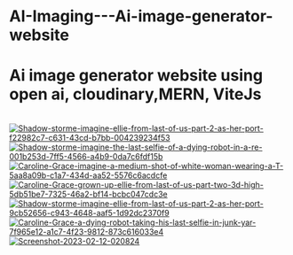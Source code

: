 # AI-Imaging---Ai-image-generator-website
<h1> Ai image generator website using open ai, cloudinary,MERN, ViteJs
  </h1>
  </br>
<a href="https://ibb.co/1Zw9zFR"><img src="https://i.ibb.co/Mn3RBFP/Shadow-storme-imagine-ellie-from-last-of-us-part-2-as-her-port-f22982c7-c631-43cd-b7bb-004239234f53.png" alt="Shadow-storme-imagine-ellie-from-last-of-us-part-2-as-her-port-f22982c7-c631-43cd-b7bb-004239234f53" border="0"></a>
<a href="https://ibb.co/DKNX9Qq"><img src="https://i.ibb.co/WKQ9kfT/Shadow-storme-imagine-the-last-selfie-of-a-dying-robot-in-a-re-001b253d-7ff5-4566-a4b9-0da7c6fdf15b.png" alt="Shadow-storme-imagine-the-last-selfie-of-a-dying-robot-in-a-re-001b253d-7ff5-4566-a4b9-0da7c6fdf15b" border="0"></a>
<a href="https://ibb.co/hKbDBww"><img src="https://i.ibb.co/7GP2nLL/Caroline-Grace-imagine-a-medium-shot-of-white-woman-wearing-a-T-5aa8a09b-c1a7-434d-aa52-5576c6acdcfe.png" alt="Caroline-Grace-imagine-a-medium-shot-of-white-woman-wearing-a-T-5aa8a09b-c1a7-434d-aa52-5576c6acdcfe" border="0"></a>
<a href="https://ibb.co/1mVz1CL"><img src="https://i.ibb.co/2k2Zxzy/Caroline-Grace-grown-up-ellie-from-last-of-us-part-two-3d-high-5db51be7-7325-46a2-bf14-bcbc047cdc3e.png" alt="Caroline-Grace-grown-up-ellie-from-last-of-us-part-two-3d-high-5db51be7-7325-46a2-bf14-bcbc047cdc3e" border="0"></a>
<a href="https://ibb.co/yytjXmW"><img src="https://i.ibb.co/nc9Jbqz/Shadow-storme-imagine-ellie-from-last-of-us-part-2-as-her-port-9cb52656-c943-4648-aaf5-1d92dc2370f9.png" alt="Shadow-storme-imagine-ellie-from-last-of-us-part-2-as-her-port-9cb52656-c943-4648-aaf5-1d92dc2370f9" border="0"></a>
<a href="https://imgbb.com/"><img src="https://i.ibb.co/nrz0CDR/Caroline-Grace-a-dying-robot-taking-his-last-selfie-in-junk-yar-7f965e12-a1c7-4f23-9812-873c616033e4.png" alt="Caroline-Grace-a-dying-robot-taking-his-last-selfie-in-junk-yar-7f965e12-a1c7-4f23-9812-873c616033e4" border="0"></a>
<a href="https://ibb.co/m9PztR8"><img src="https://i.ibb.co/QPxmnJd/Screenshot-2023-02-12-020824.png" alt="Screenshot-2023-02-12-020824" border="0"></a>
